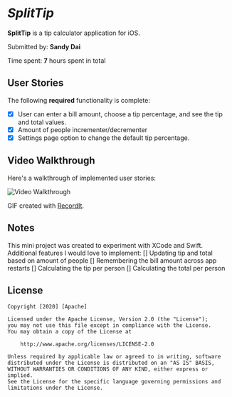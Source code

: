 # *SplitTip*

**SplitTip** is a tip calculator application for iOS.

Submitted by: **Sandy Dai**

Time spent: **7** hours spent in total

## User Stories

The following **required** functionality is complete:

* [x] User can enter a bill amount, choose a tip percentage, and see the tip and total values.
* [x] Amount of people incrementer/decrementer
* [x] Settings page option to change the default tip percentage.

## Video Walkthrough 

Here's a walkthrough of implemented user stories:

<img src='http://g.recordit.co/FwiOSFLHHu.gif' title='Video Walkthrough' width='' alt='Video Walkthrough' />

GIF created with [RecordIt](http://www.recordit.co).

## Notes
This mini project was created to experiment with XCode and Swift. 
Additional features I would love to implement: 
[] Updating tip and total based on amount of people
[] Remembering the bill amount across app restarts
[] Calculating the tip per person
[] Calculating the total per person

## License

    Copyright [2020] [Apache]

    Licensed under the Apache License, Version 2.0 (the "License");
    you may not use this file except in compliance with the License.
    You may obtain a copy of the License at

        http://www.apache.org/licenses/LICENSE-2.0

    Unless required by applicable law or agreed to in writing, software
    distributed under the License is distributed on an "AS IS" BASIS,
    WITHOUT WARRANTIES OR CONDITIONS OF ANY KIND, either express or implied.
    See the License for the specific language governing permissions and
    limitations under the License.
